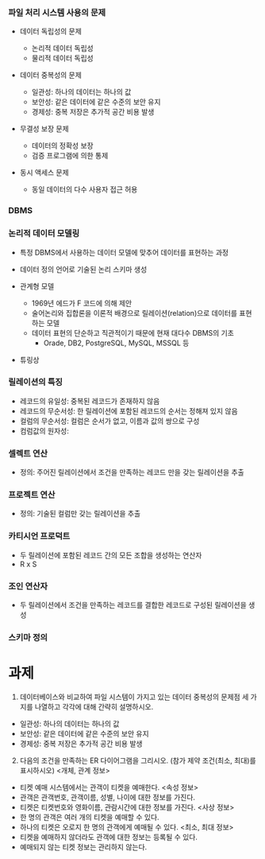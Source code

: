 ### 파일 처리 시스템 사용의 문제
- 데이터 독립성의 문제
  - 논리적 데이터 독립성
  - 물리적 데이터 독립성

- 데이터 중복성의 문제
  - 일관성: 하나의 데이터는 하나의 값
  - 보안성: 같은 데이터에 같은 수준의 보안 유지
  - 경제성: 중복 저장은 추가적 공간 비용 발생

- 무결성 보장 문제
  - 데이터의 정확성 보장
  - 검증 프로그램에 의한 통제

- 동시 액세스 문제
  - 동일 데이터의 다수 사용자 접근 허용

### DBMS 

### 논리적 데이터 모델링
- 특정 DBMS에서 사용하는 데이터 모델에 맞추어 데이터를 표현하는 과정
- 데이터 정의 언어로 기술된 논리 스키마 생성
- 관계형 모델
  - 1969년 에드가 F 코드에 의해 제안
  - 술어논리와 집합론을 이론적 배경으로 릴레이션(relation)으로 데이터를 표현하는 모델
  - 데이터 표현의 단순하고 직관적이기 때문에 현재 대다수 DBMS의 기초
    - Orade, DB2, PostgreSQL, MySQL, MSSQL 등

- 튜링상

### 릴레이션의 특징
- 레코드의 유일성: 중복된 레코드가 존재하지 않음
- 레코드의 무순서성: 한 릴레이션에 포함된 레코드의 순서는 정해져 있지 않음
- 컬럼의 무순서성: 컬럼은 순서가 없고, 이름과 값의 쌍으로 구성
- 컴럼값의 원자성:

### 셀렉트 연산
- 정의: 주어진 릴레이션에서 조건을 만족하는 레코드 만을 갖는 릴레이션을 추출

### 프로젝트 연산
- 정의: 기술된 컬럼만 갖는 릴레이션을 추출

### 카티시언 프로덕트
- 두 릴레이션에 포함된 레코드 간의 모든 조합을 생성하는 연산자
- R x S

### 조인 연산자
- 두 릴레이션에서 조건을 만족하는 레코드를 결합한 레코드로 구성된 릴레이션을 생성

### 스키마 정의



# 과제

1. 데이터베이스와 비교하여 파일 시스템이 가지고 있는 데이터 중복성의 문제점 세 가지를 나열하고 각각에 대해 간략히 설명하시오.
  - 일관성: 하나의 데이터는 하나의 값
  - 보안성: 같은 데이터에 같은 수준의 보안 유지
  - 경제성: 중복 저장은 추가적 공간 비용 발생


2. 다음의 조건을 만족하는 ER 다이어그램을 그리시오. (참가 제약 조건(최소, 최대)를 표시하시오)
<개체, 관계 정보>
  - 티켓 예매 시스템에서는 관객이 티켓을 예매한다. 
<속성 정보>
  - 관객은 관객번호, 관객이름, 성별, 나이에 대한 정보를 가진다.
  - 티켓은 티켓번호와 영화이름, 관람시간에 대한 정보를 가진다. 
<사상 정보>
  - 한 명의 관객은 여러 개의 티켓을 예매할 수 있다. 
  - 하나의 티켓은 오로지 한 명의 관객에게 예매될 수 있다. 
<최소, 최대 정보>
  - 티켓을 예매하지 않더라도 관객에 대한 정보는 등록될 수 있다. 
  - 예매되지 않는 티켓 정보는 관리하지 않는다.
